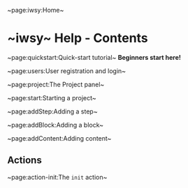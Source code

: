 ~page:iwsy:Home~

# ~iwsy~ Help - Contents

~page:quickstart:Quick-start tutorial~ **Beginners start here!**

~page:users:User registration and login~

~page:project:The Project panel~

~page:start:Starting a project~

~page:addStep:Adding a step~

~page:addBlock:Adding a block~

~page:addContent:Adding content~

## Actions

~page:action-init:The `init` action~
